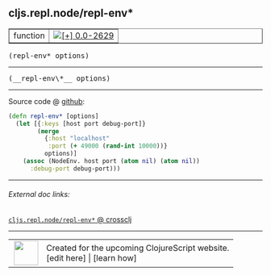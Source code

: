 ## cljs.repl.node/repl-env\*



 <table border="1">
<tr>
<td>function</td>
<td><a href="https://github.com/cljsinfo/cljs-api-docs/tree/0.0-2629"><img valign="middle" alt="[+] 0.0-2629" title="Added in 0.0-2629" src="https://img.shields.io/badge/+-0.0--2629-lightgrey.svg"></a> </td>
</tr>
</table>

<samp>(repl-env\* options)</samp><br>

---

 <samp>
(__repl-env\*__ options)<br>
</samp>

---







Source code @ [github]():

```clj
(defn repl-env* [options]
  (let [{:keys [host port debug-port]}
        (merge
          {:host "localhost"
           :port (+ 49000 (rand-int 10000))}
          options)]
    (assoc (NodeEnv. host port (atom nil) (atom nil))
      :debug-port debug-port)))
```

<!--
Repo - tag - source tree - lines:

 <pre>

</pre>

-->

---



###### External doc links:

[`cljs.repl.node/repl-env*` @ crossclj](http://crossclj.info/fun/cljs.repl.node/repl-env*.html)<br>

---

 <table>
<tr><td>
<img valign="middle" align="right" width="48px" src="http://i.imgur.com/Hi20huC.png">
</td><td>
Created for the upcoming ClojureScript website.<br>
[edit here] | [learn how]
</td></tr></table>

[edit here]:https://github.com/cljsinfo/cljs-api-docs/blob/master/cljsdoc/cljs.repl.node/repl-envSTAR.cljsdoc
[learn how]:https://github.com/cljsinfo/cljs-api-docs/wiki/cljsdoc-files

<!--

This information was too distracting to show to readers, but I'll leave it
commented here since it is helpful to:

- pretty-print the data used to generate this document
- and show how to retrieve that data



The API data for this symbol:

```clj
{:ns "cljs.repl.node",
 :name "repl-env*",
 :signature ["[options]"],
 :name-encode "repl-envSTAR",
 :history [["+" "0.0-2629"]],
 :type "function",
 :full-name-encode "cljs.repl.node/repl-envSTAR",
 :source {:code "(defn repl-env* [options]\n  (let [{:keys [host port debug-port]}\n        (merge\n          {:host \"localhost\"\n           :port (+ 49000 (rand-int 10000))}\n          options)]\n    (assoc (NodeEnv. host port (atom nil) (atom nil))\n      :debug-port debug-port)))",
          :title "Source code",
          :repo "clojurescript",
          :tag "r1.8.40",
          :filename "src/main/clojure/cljs/repl/node.clj",
          :lines [211 218],
          :url "https://github.com/clojure/clojurescript/blob/r1.8.40/src/main/clojure/cljs/repl/node.clj#L211-L218"},
 :usage ["(repl-env* options)"],
 :full-name "cljs.repl.node/repl-env*",
 :cljsdoc-url "https://github.com/cljsinfo/cljs-api-docs/blob/master/cljsdoc/cljs.repl.node/repl-envSTAR.cljsdoc"}

```

Retrieve the API data for this symbol:

```clj
;; from Clojure REPL
(require '[clojure.edn :as edn])
(-> (slurp "https://raw.githubusercontent.com/cljsinfo/cljs-api-docs/catalog/cljs-api.edn")
    (edn/read-string)
    (get-in [:symbols "cljs.repl.node/repl-env*"]))
```

-->
